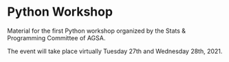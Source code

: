 # Python Workshop
Material for the first Python workshop organized by the Stats & Programming Committee of AGSA.

The event will take place virtually Tuesday 27th and Wednesday 28th, 2021.
